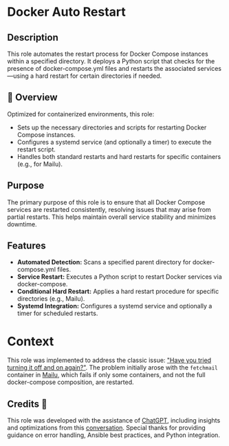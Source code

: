 # Docker Auto Restart
## Description

This role automates the restart process for Docker Compose instances within a specified directory. It deploys a Python script that checks for the presence of docker-compose.yml files and restarts the associated services—using a hard restart for certain directories if needed.

## 📌 Overview

Optimized for containerized environments, this role:
- Sets up the necessary directories and scripts for restarting Docker Compose instances.
- Configures a systemd service (and optionally a timer) to execute the restart script.
- Handles both standard restarts and hard restarts for specific containers (e.g., for Mailu).

## Purpose

The primary purpose of this role is to ensure that all Docker Compose services are restarted consistently, resolving issues that may arise from partial restarts. This helps maintain overall service stability and minimizes downtime.

## Features

- **Automated Detection:** Scans a specified parent directory for docker-compose.yml files.
- **Service Restart:** Executes a Python script to restart Docker services via docker-compose.
- **Conditional Hard Restart:** Applies a hard restart procedure for specific directories (e.g., Mailu).
- **Systemd Integration:** Configures a systemd service and optionally a timer for scheduled restarts.



# Context
This role was implemented to address the classic issue: ["Have you tried turning it off and on again?"](https://www.youtube.com/watch?v=rksCTVFtjM4). The problem initially arose with the `fetchmail` container in [Mailu](../roles/docker/mailu), which fails if only some containers, and not the full docker-compose composition, are restarted.

## Credits 📝
This role was developed with the assistance of [ChatGPT](https://openai.com/chatgpt), including insights and optimizations from this [conversation](https://chatgpt.com/share/674c6870-fcc4-800f-a19e-b20621b24317). Special thanks for providing guidance on error handling, Ansible best practices, and Python integration.